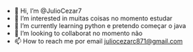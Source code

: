 - 👋 Hi, I’m @JulioCezar7
- 👀 I’m interested in muitas coisas no momento estudar
- 🌱 I’m currently learning  python e pretendo começar o java
- 💞️ I’m looking to collaborat no momento não 
- 📫 How to reach me por email juliocezarc871@gmail.com

<!---
JulioCezar7/JulioCezar7 is a ✨ special ✨ repository because its `README.md` (this file) appears on your GitHub profile.
You can click the Preview link to take a look at your changes.
--->
